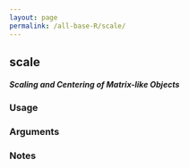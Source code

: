 ```yaml
---
layout: page
permalink: /all-base-R/scale/
---
```


## __scale__

#### _Scaling and Centering of Matrix-like Objects_

### Usage

### Arguments

### Notes
